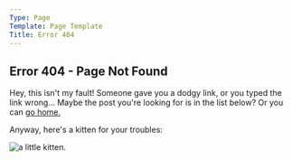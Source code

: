 ```yaml
---
Type: Page
Template: Page Template
Title: Error 404
---
```


## Error 404 - Page Not Found

Hey, this isn't my fault! Someone gave you a dodgy link, or you typed the link wrong... Maybe the post you're looking for is in the list below? Or you can [go home.](/)

Anyway, here's a kitten for your troubles:

![a little kitten.](https://images.unsplash.com/photo-1513977055326-8ae6272d90a7?w=1000)